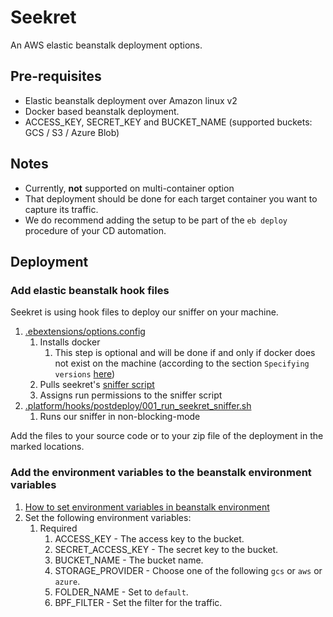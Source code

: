 Seekret
=======
An AWS elastic beanstalk deployment options.

## Pre-requisites

- Elastic beanstalk deployment over Amazon linux v2
- Docker based beanstalk deployment.
- ACCESS_KEY, SECRET_KEY and BUCKET_NAME (supported buckets: GCS / S3 / Azure Blob)

## Notes

- Currently, **not** supported on multi-container option
- That deployment should be done for each target container you want to capture its traffic.
- We do recommend adding the setup to be part of the `eb deploy` procedure of your CD automation.

## Deployment

### Add elastic beanstalk hook files

Seekret is using hook files to deploy our sniffer on your machine.
1. [.ebextensions/options.config](options.config)
   1. Installs docker
      1. This step is optional and will be done if and only if docker does not exist on the machine (according to the section `Specifying versions` [here](https://docs.aws.amazon.com/elasticbeanstalk/latest/dg/customize-containers-ec2.html#linux-packages))
   2. Pulls seekret's [sniffer script](https://raw.githubusercontent.com/seek-ret/installation/master/aws-elastic-beanstalk/run.sh)
   3. Assigns run permissions to the sniffer script
2. [.platform/hooks/postdeploy/001_run_seekret_sniffer.sh](001_run_seekret_sniffer.sh)
   1. Runs our sniffer in non-blocking-mode
   
Add the files to your source code or to your zip file of the deployment in the marked locations.

### Add the environment variables to the beanstalk environment variables
1. [How to set environment variables in beanstalk environment](https://docs.aws.amazon.com/elasticbeanstalk/latest/dg/environments-cfg-softwaresettings.html#environments-cfg-softwaresettings-console)
2. Set the following environment variables:
   1. Required
      1. ACCESS_KEY - The access key to the bucket.
      2. SECRET_ACCESS_KEY - The secret key to the bucket.
      3. BUCKET_NAME - The bucket name.
      4. STORAGE_PROVIDER - Choose one of the following `gcs` or `aws` or `azure`.
      5. FOLDER_NAME - Set to `default`.
      6. BPF_FILTER - Set the filter for the traffic.
